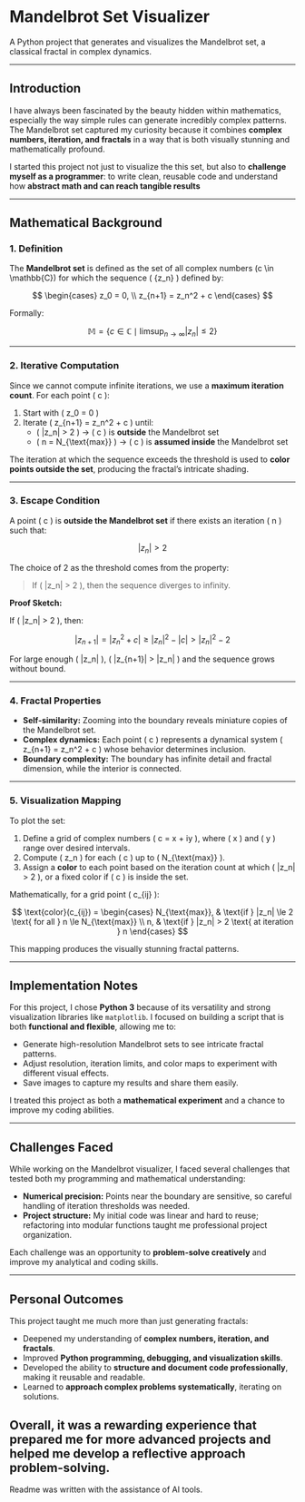 # Mandelbrot Set Visualizer

A Python project that generates and visualizes the Mandelbrot set, a classical fractal in complex dynamics.

---

## Introduction

I have always been fascinated by the beauty hidden within mathematics, especially the way simple rules can generate incredibly complex patterns. The Mandelbrot set captured my curiosity because it combines **complex numbers, iteration, and fractals** in a way that is both visually stunning and mathematically profound.  

I started this project not just to visualize the this set, but also to **challenge myself as a programmer**: to write clean, reusable code and understand how **abstract math and can reach tangible results**


---

## Mathematical Background

### 1. Definition

The **Mandelbrot set**  is defined as the set of all complex numbers \(c \in \mathbb{C}\) for which the sequence \( \{z_n\} \) defined by:

$$
\begin{cases}
z_0 = 0, \\
z_{n+1} = z_n^2 + c
\end{cases}
$$

Formally:

$$
\mathbb{M} = \{ c \in \mathbb{C} \mid \limsup_{n \to \infty} |z_n| \le 2 \}
$$

---

### 2. Iterative Computation

Since we cannot compute infinite iterations, we use a **maximum iteration count**. For each point \( c \):

1. Start with \( z_0 = 0 \)  
2. Iterate \( z_{n+1} = z_n^2 + c \) until:  
   - \( |z_n| > 2 \) → \( c \) is **outside** the Mandelbrot set  
   - \( n = N_{\text{max}} \) → \( c \) is **assumed inside** the Mandelbrot set  

The iteration at which the sequence exceeds the threshold is used to **color points outside the set**, producing the fractal’s intricate shading.

---

### 3. Escape Condition

A point \( c \) is **outside the Mandelbrot set** if there exists an iteration \( n \) such that:

$$
|z_n| > 2
$$

The choice of 2 as the threshold comes from the property:

> If \( |z_n| > 2 \), then the sequence diverges to infinity.

**Proof Sketch:**  

If \( |z_n| > 2 \), then:

$$
|z_{n+1}| = |z_n^2 + c| \ge |z_n|^2 - |c| > |z_n|^2 - 2
$$

For large enough \( |z_n| \), \( |z_{n+1}| > |z_n| \) and the sequence grows without bound.

---

### 4. Fractal Properties

- **Self-similarity:** Zooming into the boundary reveals miniature copies of the Mandelbrot set.  
- **Complex dynamics:** Each point \( c \) represents a dynamical system \( z_{n+1} = z_n^2 + c \) whose behavior determines inclusion.  
- **Boundary complexity:** The boundary has infinite detail and fractal dimension, while the interior is connected.

---

### 5. Visualization Mapping

To plot the set:

1. Define a grid of complex numbers \( c = x + iy \), where \( x \) and \( y \) range over desired intervals.  
2. Compute \( z_n \) for each \( c \) up to \( N_{\text{max}} \).  
3. Assign a **color** to each point based on the iteration count at which \( |z_n| > 2 \), or a fixed color if \( c \) is inside the set.

Mathematically, for a grid point \( c_{ij} \):

$$
\text{color}(c_{ij}) =
\begin{cases}
N_{\text{max}}, & \text{if } |z_n| \le 2 \text{ for all } n \le N_{\text{max}} \\
n, & \text{if } |z_n| > 2 \text{ at iteration } n
\end{cases}
$$

This mapping produces the visually stunning fractal patterns.

---

## Implementation Notes

For this project, I chose **Python 3** because of its versatility and strong visualization libraries like `matplotlib`. I focused on building a script that is both **functional and flexible**, allowing me to:

- Generate high-resolution Mandelbrot sets to see intricate fractal patterns.  
- Adjust resolution, iteration limits, and color maps to experiment with different visual effects.  
- Save images to capture my results and share them easily.  

I treated this project as both a **mathematical experiment** and a chance to improve my coding abilities.

---

## Challenges Faced

While working on the Mandelbrot visualizer, I faced several challenges that tested both my programming and mathematical understanding:
 
- **Numerical precision:** Points near the boundary are sensitive, so careful handling of iteration thresholds was needed.  
- **Project structure:** My initial code was linear and hard to reuse; refactoring into modular functions taught me professional project organization.

Each challenge was an opportunity to **problem-solve creatively** and improve my analytical and coding skills.

---

## Personal Outcomes

This project taught me much more than just generating fractals:

- Deepened my understanding of **complex numbers, iteration, and fractals**.  
- Improved **Python programming, debugging, and visualization skills**.  
- Developed the ability to **structure and document code professionally**, making it reusable and readable.    
- Learned to **approach complex problems systematically**, iterating on solutions.

Overall, it was a **rewarding experience** that prepared me for more advanced projects and helped me develop a reflective approach problem-solving.
---

Readme was written with the assistance of AI tools.

